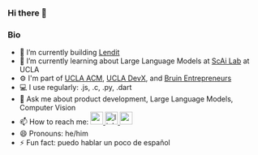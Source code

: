 ### Hi there 👋

### Bio
- 🔭 I’m currently building [Lendit](https://getlendit.com/)
- 🌱 I’m currently learning about Large Language Models at [ScAi Lab](https://scai.cs.ucla.edu/) at UCLA
- ⚙️  I'm part of [UCLA ACM](https://www.uclaacm.com/), [UCLA DevX](https://www.ucladevx.com/), and [Bruin Entrepreneurs](https://bruinentrepreneurs.org/)
- 💻 I use regularly: .js, .c, .py, .dart
- 💬 Ask me about product development, Large Language Models, Computer Vision
- 📫 How to reach me: <a href="https://twitter.com/ArjunRajLoomba"> <img height="25" width="25" src="https://cdn.simpleicons.org/twitter/#1DA1F2.svg" alt="gmail" title="gmail"/> 
</a><a href="https://www.linkedin.com/in/arjun-raj-loomba-63473719b/"> <img height="25" width="25" src="https://cdn.simpleicons.org/linkedin/#0A66C2.svg" alt="linkedin" title="linedin"/> </a> <a href="mailto:arjunrajloomba@g.ucla.edu"> <img height="25" width="25" src="https://cdn.simpleicons.org/gmail/#EA4335.svg" alt="gmail" title="gmail"/> </a>
- 😄 Pronouns: he/him
- ⚡ Fun fact: puedo hablar un poco de español
